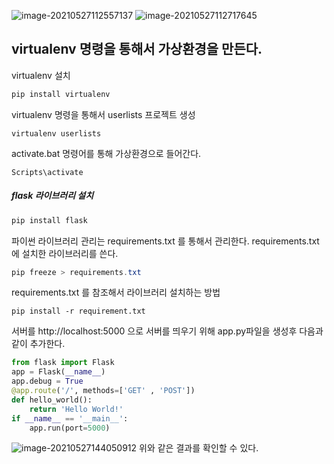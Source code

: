 ![image-20210527112557137](https://user-images.githubusercontent.com/25717861/119756391-729f6d00-bede-11eb-94ba-7ce05968d862.png)
![image-20210527112717645](https://user-images.githubusercontent.com/25717861/119756443-8519a680-bede-11eb-8b9f-cd46ec2e7791.png)
## virtualenv 명령을 통해서 가상환경을 만든다.
virtualenv 설치
```powershell
pip install virtualenv
```
virtualenv 명령을 통해서 userlists 프로젝트 생성
```
virtualenv userlists
```
activate.bat 명령어를 통해 가상환경으로 들어간다.
```
Scripts\activate
```
##### flask 라이브러리 설치
```powershell
pip install flask 
```
파이썬 라이브러리 관리는 requirements.txt 를 통해서 관리한다.
requirements.txt  에 설치한 라이브러리를 쓴다.
```powershell
pip freeze > requirements.txt
```
requirements.txt 를 참조해서 라이브러리 설치하는 방법
```
pip install -r requirement.txt
```
서버를 http://localhost:5000 으로 서버를 띄우기 위해 app.py파일을 생성후 다음과 같이 추가한다.
```python
from flask import Flask
app = Flask(__name__)
app.debug = True
@app.route('/', methods=['GET' , 'POST'])
def hello_world():
    return 'Hello World!'
if __name__ == '__main__':
    app.run(port=5000)
```
![image-20210527144050912](https://user-images.githubusercontent.com/25717861/119772114-a5a32a00-bef9-11eb-9b0f-3f48f7e2c980.png)
위와 같은 결과를 확인할 수 있다.